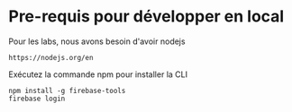 <!-- .slide: class="with-code consolas" -->

# Pre-requis pour développer en local

Pour les labs, nous avons besoin d'avoir nodejs
```shell
https://nodejs.org/en
```
<!-- .element: class="big-code" -->

Exécutez la commande npm pour installer la CLI

```shell
npm install -g firebase-tools
firebase login
```
<!-- .element: class="big-code" -->
